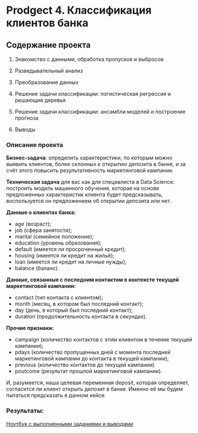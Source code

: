 # Prodgect 4. Классификация клиентов банка

## Содержание проекта 
1. Знакомство с данными, обработка пропусков и выбросов

2. Разведывательный анализ

3. Преобразование данных

4. Решение задачи классификации: логистическая регрессия и решающие деревья

5. Решение задачи классификации: ансамбли моделей и построение прогноза

6. Выводы



### Описание проекта    
**Бизнес-задача**: определить характеристики, по которым можно выявить клиентов, более склонных к открытию депозита в банке, и за счёт этого повысить результативность маркетинговой кампании.

**Техническая задача** для вас как для специалиста в Data Science: построить модель машинного обучения, которая на основе предложенных характеристик клиента будет предсказывать, воспользуется он предложением об открытии депозита или нет.



**Данные о клиентах банка:**

+ age (возраст);
+ job (сфера занятости);
+ marital (семейное положение);
+ education (уровень образования);
+ default (имеется ли просроченный кредит);
+ housing (имеется ли кредит на жильё);
+ loan (имеется ли кредит на личные нужды);
+ balance (баланс).

**Данные, связанные с последним контактом в контексте текущей маркетинговой кампании:**

+ contact (тип контакта с клиентом);
+ month (месяц, в котором был последний контакт);
+ day (день, в который был последний контакт);
+ duration (продолжительность контакта в секундах).

**Прочие признаки:**

+ campaign (количество контактов с этим клиентом в течение текущей кампании);
+ pdays (количество пропущенных дней с момента последней маркетинговой кампании до контакта в текущей кампании);
+ previous (количество контактов до текущей кампании)
+ poutcome (результат прошлой маркетинговой кампании).

И, разумеется, наша целевая переменная deposit, которая определяет, согласится ли клиент открыть депозит в банке. Именно её мы будем пытаться предсказать в данном кейсе.

### Результаты:  
[Ноутбук с выполненными заданиями и выводами](https://github.com/Viktor-VK/DST-138-Prodjects/blob/main/PROJECT-4.%20Задача%20классификации/Project_4_ML.ipynb)
